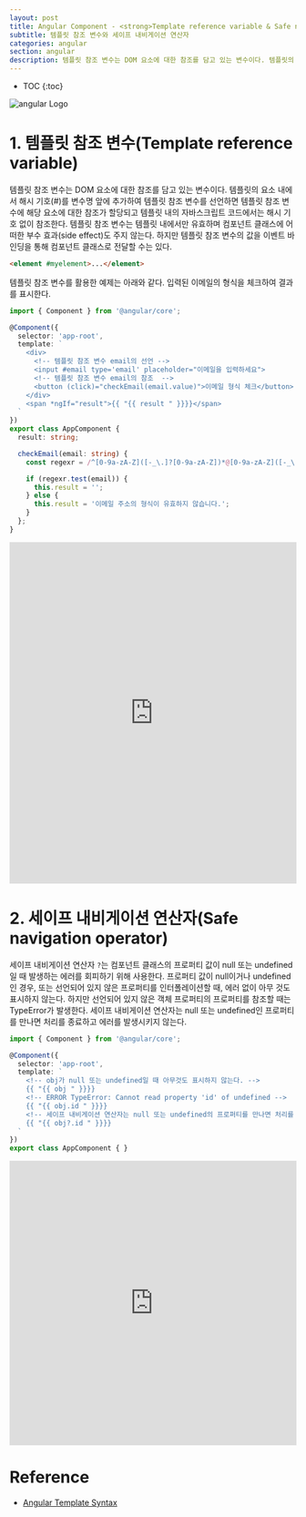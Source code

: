 ```yaml
---
layout: post
title: Angular Component - <strong>Template reference variable & Safe navigation operator</strong>
subtitle: 템플릿 참조 변수와 세이프 내비게이션 연산자
categories: angular
section: angular
description: 템플릿 참조 변수는 DOM 요소에 대한 참조를 담고 있는 변수이다. 템플릿의 요소 내에서 해시 기호(#)를 변수명 앞에 추가하여 템플릿 참조 변수를 선언하면 템플릿 참조 변수에 해당 요소에 대한 참조가 할당되고 템플릿 내의 자바스크립트 코드에서는 해시 기호 없이 참조한다. 템플릿 참조 변수는 템플릿 내에서만 유효하며 컴포넌트 클래스에 어떠한 부수 효과(side effect)도 주지 않는다. 하지만 템플릿 참조 변수의 값을 이벤트 바인딩을 통해 컴포넌트 클래스로 전달할 수는 있다.
---
```


* TOC
{:toc}

![angular Logo](/img/angular-logo.png)

# 1. 템플릿 참조 변수(Template reference variable)

템플릿 참조 변수는 DOM 요소에 대한 참조를 담고 있는 변수이다. 템플릿의 요소 내에서 해시 기호(#)를 변수명 앞에 추가하여 템플릿 참조 변수를 선언하면 템플릿 참조 변수에 해당 요소에 대한 참조가 할당되고 템플릿 내의 자바스크립트 코드에서는 해시 기호 없이 참조한다. 템플릿 참조 변수는 템플릿 내에서만 유효하며 컴포넌트 클래스에 어떠한 부수 효과(side effect)도 주지 않는다. 하지만 템플릿 참조 변수의 값을 이벤트 바인딩을 통해 컴포넌트 클래스로 전달할 수는 있다.

```html
<element #myelement>...</element>
```

템플릿 참조 변수를 활용한 예제는 아래와 같다. 입력된 이메일의 형식을 체크하여 결과를 표시한다.

```typescript
import { Component } from '@angular/core';

@Component({
  selector: 'app-root',
  template: `
    <div>
      <!-- 템플릿 참조 변수 email의 선언 -->
      <input #email type='email' placeholder="이메일을 입력하세요">
      <!-- 템플릿 참조 변수 email의 참조  -->
      <button (click)="checkEmail(email.value)">이메일 형식 체크</button>
    </div>
    <span *ngIf="result">{{ "{{ result " }}}}</span>
  `
})
export class AppComponent {
  result: string;

  checkEmail(email: string) {
    const regexr = /^[0-9a-zA-Z]([-_\.]?[0-9a-zA-Z])*@[0-9a-zA-Z]([-_\.]?[0-9a-zA-Z])*\.[a-zA-Z]{2,3}$/;

    if (regexr.test(email)) {
      this.result = '';
    } else {
      this.result = '이메일 주소의 형식이 유효하지 않습니다.';
    }
  };
}
```

<iframe src="https://stackblitz.com/edit/template-reference-variable?ctl=1&embed=1&hideNavigation=1&file=app/app.component.ts" frameborder="0" width="100%" height="600"></iframe>

# 2. 세이프 내비게이션 연산자(Safe navigation operator)

세이프 내비게이션 연산자 `?`는 컴포넌트 클래스의 프로퍼티 값이 null 또는 undefined일 때 발생하는 에러를 회피하기 위해 사용한다. 프로퍼티 값이 null이거나 undefined인 경우, 또는 선언되어 있지 않은 프로퍼티를 인터폴레이션할 때, 에러 없이 아무 것도 표시하지 않는다. 하지만 선언되어 있지 않은 객체 프로퍼티의 프로퍼티를 참조할 때는 TypeError가 발생한다. 세이프 내비게이션 연산자는 null 또는 undefined인 프로퍼티를 만나면 처리를 종료하고 에러를 발생시키지 않는다.

```typescript
import { Component } from '@angular/core';

@Component({
  selector: 'app-root',
  template: `
    <!-- obj가 null 또는 undefined일 때 아무것도 표시하지 않는다. -->
    {{ "{{ obj " }}}}
    <!-- ERROR TypeError: Cannot read property 'id' of undefined -->
    {{ "{{ obj.id " }}}}
    <!-- 세이프 내비게이션 연산자는 null 또는 undefined의 프로퍼티를 만나면 처리를 종료하고 에러를 발생시키지 않는다. -->
    {{ "{{ obj?.id " }}}}
  `
})
export class AppComponent { }
```

<iframe src="https://stackblitz.com/edit/safe-navigation-operator?ctl=1&embed=1&hideNavigation=1&file=app/app.component.ts" frameborder="0" width="100%" height="500"></iframe>

# Reference

* [Angular Template Syntax](https://angular.io/guide/template-syntax)
